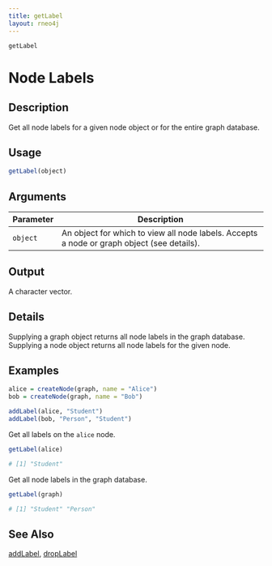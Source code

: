 ```yaml
---
title: getLabel
layout: rneo4j
---
```


`getLabel`

# Node Labels

## Description

Get all node labels for a given node object or for the entire graph database.

## Usage

```r
getLabel(object)
```

## Arguments

| Parameter | Description     |
| --------- | --------------- |
| `object`  | An object for which to view all node labels. Accepts a node or graph object (see details). |

## Output

A character vector.

## Details

Supplying a graph object returns all node labels in the graph database. Supplying a node object returns all node labels for the given node.

## Examples

```r
alice = createNode(graph, name = "Alice")
bob = createNode(graph, name = "Bob")

addLabel(alice, "Student")
addLabel(bob, "Person", "Student")
```

Get all labels on the `alice` node.

```r
getLabel(alice)

# [1] "Student"
```

Get all node labels in the graph database.

```r
getLabel(graph)

# [1] "Student" "Person"
```

## See Also

[addLabel](add-label.html), [dropLabel](drop-label.html)
